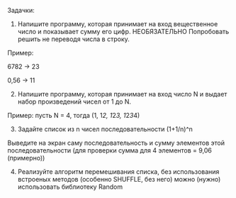 Задачки:

1. Напишите программу, которая принимает на вход вещественное число и показывает сумму его цифр.
НЕОБЯЗАТЕЛЬНО Попробовать решить не переводя числа в строку.

Пример:

6782 -> 23

0,56 -> 11

2. Напишите программу, которая принимает на вход число N и выдает набор произведений чисел от 1 до N.

Пример: пусть N = 4, тогда (1, 1*2, 1*2*3, 1*2*3*4)

3. Задайте список из n чисел последовательности (1+1/n)^n

Выведите на экран саму последовательность и сумму элементов этой последовательности (для проверки сумма для 4 элементов = 9,06 (примерно))

4. Реализуйте алгоритм перемешивания списка, без использования встроеных методов (особенно SHUFFLE, без него) можно (нужно) использовать библиотеку Random
